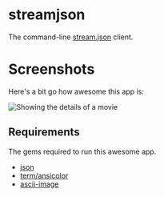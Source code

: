 # streamjson

The command-line [stream.json](http://nathanpc.github.com/stream.json/) client.

# Screenshots

Here's a bit go how awesome this app is:

![Showing the details of a movie](http://f.cl.ly/items/130e073W1g2L1R3g0C2Z/Screen%20Shot%202012-11-04%20at%208.13.05%20PM.png)

## Requirements

The gems required to run this awesome app.

- [json](https://rubygems.org/gems/json)
- [term/ansicolor](https://rubygems.org/gems/term-ansicolor)
- [ascii-image](https://rubygems.org/gems/ascii-image)
